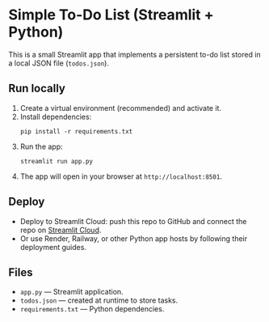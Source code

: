 
# Simple To-Do List (Streamlit + Python)

This is a small Streamlit app that implements a persistent to-do list stored in a local JSON file (`todos.json`).

## Run locally

1. Create a virtual environment (recommended) and activate it.
2. Install dependencies:
   ```
   pip install -r requirements.txt
   ```
3. Run the app:
   ```
   streamlit run app.py
   ```
4. The app will open in your browser at `http://localhost:8501`.

## Deploy

- Deploy to Streamlit Cloud: push this repo to GitHub and connect the repo on [Streamlit Cloud](https://streamlit.io/cloud).
- Or use Render, Railway, or other Python app hosts by following their deployment guides.

## Files
- `app.py` — Streamlit application.
- `todos.json` — created at runtime to store tasks.
- `requirements.txt` — Python dependencies.

